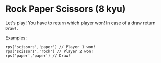 # Rock Paper Scissors (8 kyu)

Let's play! You have to return which player won! In case of a draw return `Draw!`.

Examples:

```
rps('scissors','paper') // Player 1 won!
rps('scissors','rock') // Player 2 won!
rps('paper','paper') // Draw!
```

